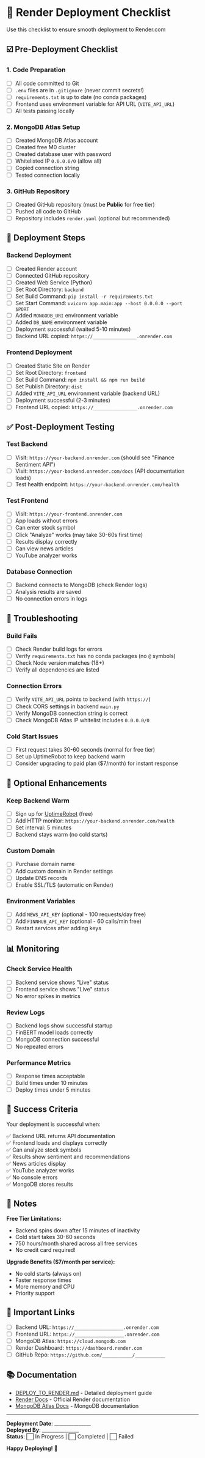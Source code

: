 # 🚀 Render Deployment Checklist

Use this checklist to ensure smooth deployment to Render.com

## ☑️ Pre-Deployment Checklist

### 1. Code Preparation
- [ ] All code committed to Git
- [ ] `.env` files are in `.gitignore` (never commit secrets!)
- [ ] `requirements.txt` is up to date (no conda packages)
- [ ] Frontend uses environment variable for API URL (`VITE_API_URL`)
- [ ] All tests passing locally

### 2. MongoDB Atlas Setup
- [ ] Created MongoDB Atlas account
- [ ] Created free M0 cluster
- [ ] Created database user with password
- [ ] Whitelisted IP `0.0.0.0/0` (allow all)
- [ ] Copied connection string
- [ ] Tested connection locally

### 3. GitHub Repository
- [ ] Created GitHub repository (must be **Public** for free tier)
- [ ] Pushed all code to GitHub
- [ ] Repository includes `render.yaml` (optional but recommended)

## 🔧 Deployment Steps

### Backend Deployment
- [ ] Created Render account
- [ ] Connected GitHub repository
- [ ] Created Web Service (Python)
- [ ] Set Root Directory: `backend`
- [ ] Set Build Command: `pip install -r requirements.txt`
- [ ] Set Start Command: `uvicorn app.main:app --host 0.0.0.0 --port $PORT`
- [ ] Added `MONGODB_URI` environment variable
- [ ] Added `DB_NAME` environment variable
- [ ] Deployment successful (waited 5-10 minutes)
- [ ] Backend URL copied: `https://________________.onrender.com`

### Frontend Deployment
- [ ] Created Static Site on Render
- [ ] Set Root Directory: `frontend`
- [ ] Set Build Command: `npm install && npm run build`
- [ ] Set Publish Directory: `dist`
- [ ] Added `VITE_API_URL` environment variable (backend URL)
- [ ] Deployment successful (2-3 minutes)
- [ ] Frontend URL copied: `https://________________.onrender.com`

## ✅ Post-Deployment Testing

### Test Backend
- [ ] Visit: `https://your-backend.onrender.com` (should see "Finance Sentiment API")
- [ ] Visit: `https://your-backend.onrender.com/docs` (API documentation loads)
- [ ] Test health endpoint: `https://your-backend.onrender.com/health`

### Test Frontend
- [ ] Visit: `https://your-frontend.onrender.com`
- [ ] App loads without errors
- [ ] Can enter stock symbol
- [ ] Click "Analyze" works (may take 30-60s first time)
- [ ] Results display correctly
- [ ] Can view news articles
- [ ] YouTube analyzer works

### Database Connection
- [ ] Backend connects to MongoDB (check Render logs)
- [ ] Analysis results are saved
- [ ] No connection errors in logs

## 🐛 Troubleshooting

### Build Fails
- [ ] Check Render build logs for errors
- [ ] Verify `requirements.txt` has no conda packages (no `@` symbols)
- [ ] Check Node version matches (18+)
- [ ] Verify all dependencies are listed

### Connection Errors
- [ ] Verify `VITE_API_URL` points to backend (with `https://`)
- [ ] Check CORS settings in backend `main.py`
- [ ] Verify MongoDB connection string is correct
- [ ] Check MongoDB Atlas IP whitelist includes `0.0.0.0/0`

### Cold Start Issues
- [ ] First request takes 30-60 seconds (normal for free tier)
- [ ] Set up UptimeRobot to keep backend warm
- [ ] Consider upgrading to paid plan ($7/month) for instant response

## 🎯 Optional Enhancements

### Keep Backend Warm
- [ ] Sign up for [UptimeRobot](https://uptimerobot.com/) (free)
- [ ] Add HTTP monitor: `https://your-backend.onrender.com/health`
- [ ] Set interval: 5 minutes
- [ ] Backend stays warm (no cold starts)

### Custom Domain
- [ ] Purchase domain name
- [ ] Add custom domain in Render settings
- [ ] Update DNS records
- [ ] Enable SSL/TLS (automatic on Render)

### Environment Variables
- [ ] Add `NEWS_API_KEY` (optional - 100 requests/day free)
- [ ] Add `FINNHUB_API_KEY` (optional - 60 calls/min free)
- [ ] Restart services after adding keys

## 📊 Monitoring

### Check Service Health
- [ ] Backend service shows "Live" status
- [ ] Frontend service shows "Live" status
- [ ] No error spikes in metrics

### Review Logs
- [ ] Backend logs show successful startup
- [ ] FinBERT model loads correctly
- [ ] MongoDB connection successful
- [ ] No repeated errors

### Performance Metrics
- [ ] Response times acceptable
- [ ] Build times under 10 minutes
- [ ] Deploy times under 5 minutes

## 🎉 Success Criteria

Your deployment is successful when:

✅ Backend URL returns API documentation  
✅ Frontend loads and displays correctly  
✅ Can analyze stock symbols  
✅ Results show sentiment and recommendations  
✅ News articles display  
✅ YouTube analyzer works  
✅ No console errors  
✅ MongoDB stores results  

## 📝 Notes

**Free Tier Limitations:**
- Backend spins down after 15 minutes of inactivity
- Cold start takes 30-60 seconds
- 750 hours/month shared across all free services
- No credit card required!

**Upgrade Benefits ($7/month per service):**
- No cold starts (always on)
- Faster response times
- More memory and CPU
- Priority support

## 🔗 Important Links

- [ ] Backend URL: `https://__________________.onrender.com`
- [ ] Frontend URL: `https://__________________.onrender.com`
- [ ] MongoDB Atlas: `https://cloud.mongodb.com`
- [ ] Render Dashboard: `https://dashboard.render.com`
- [ ] GitHub Repo: `https://github.com/___________/___________`

## 📚 Documentation

- [DEPLOY_TO_RENDER.md](DEPLOY_TO_RENDER.md) - Detailed deployment guide
- [Render Docs](https://render.com/docs) - Official Render documentation
- [MongoDB Atlas Docs](https://docs.atlas.mongodb.com/) - MongoDB documentation

---

**Deployment Date**: _______________  
**Deployed By**: _______________  
**Status**: ⬜ In Progress | ⬜ Completed | ⬜ Failed  

**Happy Deploying! 🚀**
